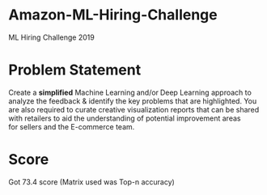 # Amazon-ML-Hiring-Challenge
ML Hiring Challenge 2019

# Problem Statement
<p>Create a <strong>simplified</strong> Machine Learning<strong>&nbsp;</strong>and/or<strong>&nbsp;</strong>Deep Learning&nbsp;approach to analyze the feedback &amp;&nbsp;identify the key problems that are highlighted. You are also required to curate creative visualization reports that can be shared with retailers to aid the understanding of potential improvement areas for&nbsp;sellers and the E-commerce team.</p>

# Score
Got 73.4 score (Matrix used was Top-n accuracy) 
